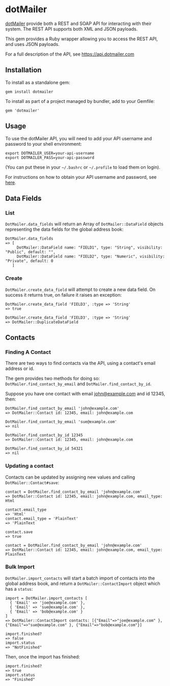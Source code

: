 dotMailer
=========

[dotMailer](http://www.dotmailer.co.uk/) provide both a REST and SOAP API for interacting with their system. The REST API supports both XML and JSON payloads.

This gem provides a Ruby wrapper allowing you to access the REST API, and uses JSON payloads.

For a full description of the API, see https://api.dotmailer.com

Installation
------------

To install as a standalone gem:

    gem install dotmailer

To install as part of a project managed by bundler, add to your Gemfile:

    gem 'dotmailer'

Usage
-----

To use the dotMailer API, you will need to add your API username and password to your shell environment:

    export DOTMAILER_USER=your-api-username
    export DOTMAILER_PASS=your-api-password

(You can put these in your `~/.bashrc` or `~/.profile` to load them on login).

For instructions on how to obtain your API username and password, see [here](http://www.dotmailer.co.uk/api/more_about_api/getting_started_with_the_api.aspx).

Data Fields
-----------

### List

`DotMailer.data_fields` will return an Array of `DotMailer::DataField` objects representing the data fields for the global address book:

    DotMailer.data_fields
    => [
         DotMailer::DataField name: "FIELD1", type: "String", visibility: "Public", default: "",
         DotMailer::DataField name: "FIELD2", type: "Numeric", visibility: "Private", default: 0
       ]

### Create

`DotMailer.create_data_field` will attempt to create a new data field. On success it returns true, on failure it raises an exception:

    DotMailer.create_data_field 'FIELD3', :type => 'String'
    => true

    DotMailer.create_data_field 'FIELD3', :type => 'String'
    => DotMailer::DuplicateDataField

Contacts
--------

### Finding A Contact

There are two ways to find contacts via the API, using a contact's email address or id.

The gem provides two methods for doing so: `DotMailer.find_contact_by_email` and `DotMailer.find_contact_by_id`.

Suppose you have one contact with email john@example.com and id 12345, then:

    DotMailer.find_contact_by_email 'john@example.com'
    => DotMailer::Contact id: 12345, email: john@example.com

    DotMailer.find_contact_by_email 'sue@example.com'
    => nil

    DotMailer.find_contact_by_id 12345
    => DotMailer::Contact id: 12345, email: john@example.com

    DotMailer.find_contact_by_id 54321
    => nil

### Updating a contact

Contacts can be updated by assigning new values and calling `DotMailer::Contact#save`:

    contact = DotMailer.find_contact_by_email 'john@example.com'
    => DotMailer::Contact id: 12345, email: john@example.com, email_type: Html

    contact.email_type
    => 'Html'
    contact.email_type = 'PlainText'
    => 'PlainText

    contact.save
    => true

    contact = DotMailer.find_contact_by_email 'john@example.com'
    => DotMailer::Contact id: 12345, email: john@example.com, email_type: PlainText

### Bulk Import

`DotMailer.import_contacts` will start a batch import of contacts into the global address book, and return a `DotMailer::ContactImport` object which has a `status`:

    import = DotMailer.import_contacts [
      { 'Email' => 'joe@example.com' },
      { 'Email' => 'sue@example.com' },
      { 'Email' => 'bob@example.com' }
    ]
    => DotMailer::ContactImport contacts: [{"Email"=>"joe@example.com" }, {"Email"=>"sue@example.com" }, {"Email"=>"bob@example.com"}]

    import.finished?
    => false
    import.status
    => "NotFinished"

Then, once the import has finished:

    import.finished?
    => true
    import.status
    => "Finished"
